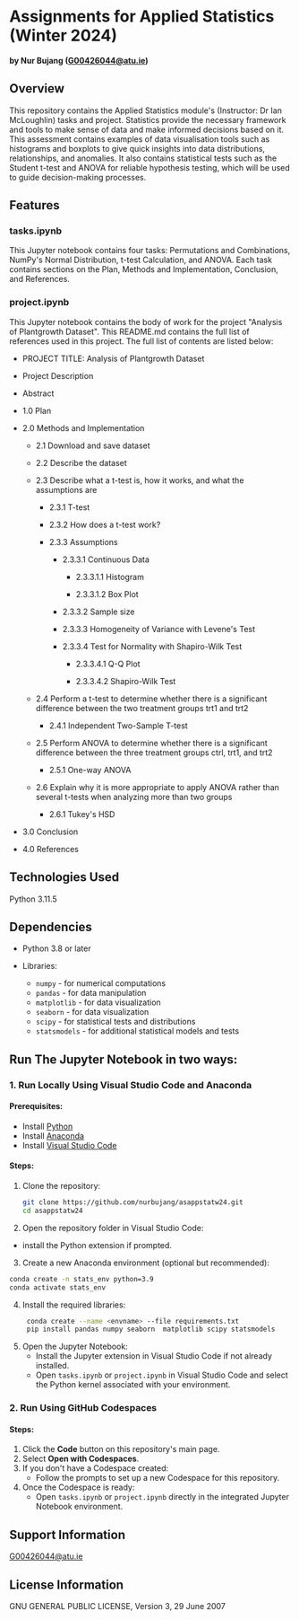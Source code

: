 # Assignments for Applied Statistics (Winter 2024)
**by Nur Bujang (G00426044@atu.ie)**

## Overview
This repository contains the Applied Statistics module's (Instructor: Dr Ian McLoughlin) tasks and project. Statistics provide the necessary framework and tools to make sense of data and make informed decisions based on it. This assessment contains examples of data visualisation tools such as histograms and boxplots to give quick insights into data distributions, relationships, and anomalies. It also contains statistical tests such as the Student t-test and ANOVA for reliable hypothesis testing, which will be used to guide decision-making processes.

## Features
### tasks.ipynb
This Jupyter notebook contains four tasks: Permutations and Combinations, NumPy's Normal Distribution, t-test Calculation, and ANOVA. Each task contains sections on the Plan, Methods and Implementation, Conclusion, and References.

### project.ipynb
This Jupyter notebook contains the body of work for the project "Analysis of Plantgrowth Dataset". This README.md contains the full list of references used in this project. The full list of contents are listed below: 

* PROJECT TITLE: Analysis of Plantgrowth Dataset

* Project Description

* Abstract

* 1.0 Plan

* 2.0 Methods and Implementation

    * 2.1 Download and save dataset

    * 2.2 Describe the dataset

    * 2.3 Describe what a t-test is, how it works, and what the assumptions are

        * 2.3.1 T-test

        * 2.3.2 How does a t-test work?

        * 2.3.3 Assumptions

            * 2.3.3.1 Continuous Data

                * 2.3.3.1.1 Histogram

                * 2.3.3.1.2 Box Plot

            * 2.3.3.2 Sample size

            * 2.3.3.3 Homogeneity of Variance with Levene's Test

            * 2.3.3.4 Test for Normality with Shapiro-Wilk Test

                * 2.3.3.4.1 Q-Q Plot

                * 2.3.3.4.2 Shapiro-Wilk Test

    * 2.4 Perform a t-test to determine whether there is a significant difference between the two treatment groups trt1 and trt2

        * 2.4.1 Independent Two-Sample T-test

    * 2.5 Perform ANOVA to determine whether there is a significant difference between the three treatment groups ctrl, trt1, and trt2

        * 2.5.1 One-way ANOVA

    * 2.6 Explain why it is more appropriate to apply ANOVA rather than several t-tests when analyzing more than two groups

        * 2.6.1 Tukey's HSD

* 3.0 Conclusion

* 4.0 References



## Technologies Used

Python 3.11.5

## Dependencies

* Python 3.8 or later

* Libraries:

    * `numpy` - for numerical computations
    * `pandas` - for data manipulation
    * `matplotlib` - for data visualization
    * `seaborn` - for data visualization
    * `scipy` - for statistical tests and distributions
    * `statsmodels` - for additional statistical models and tests

## Run The Jupyter Notebook in two ways:

### 1. Run Locally Using Visual Studio Code and Anaconda

#### Prerequisites:
- Install [Python](https://www.python.org/)
- Install [Anaconda](https://www.anaconda.com/products/distribution)
- Install [Visual Studio Code](https://code.visualstudio.com/)

#### Steps:
1. Clone the repository:
   ```bash
   git clone https://github.com/nurbujang/asappstatw24.git
   cd asappstatw24
   ```
2. Open the repository folder in Visual Studio Code:
  - install the Python extension if prompted.

  3. Create a new Anaconda environment (optional but recommended):
   ```bash
   conda create -n stats_env python=3.9
   conda activate stats_env
   ```
4. Install the required libraries:
   ```bash
    conda create --name <envname> --file requirements.txt
    pip install pandas numpy seaborn  matplotlib scipy statsmodels
   ```
5. Open the Jupyter Notebook:
   - Install the Jupyter extension in Visual Studio Code if not already installed.
   - Open `tasks.ipynb` or `project.ipynb` in Visual Studio Code and select the Python kernel associated with your environment.

### 2. Run Using GitHub Codespaces

#### Steps:
1. Click the **Code** button on this repository's main page.
2. Select **Open with Codespaces**.
3. If you don't have a Codespace created:
   - Follow the prompts to set up a new Codespace for this repository.
4. Once the Codespace is ready:
   - Open `tasks.ipynb` or `project.ipynb` directly in the integrated Jupyter Notebook environment.

## Support Information

G00426044@atu.ie

## License Information

GNU GENERAL PUBLIC LICENSE, Version 3, 29 June 2007